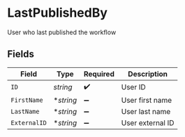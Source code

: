 # LastPublishedBy

User who last published the workflow


## Fields

| Field              | Type               | Required           | Description        |
| ------------------ | ------------------ | ------------------ | ------------------ |
| `ID`               | *string*           | :heavy_check_mark: | User ID            |
| `FirstName`        | **string*          | :heavy_minus_sign: | User first name    |
| `LastName`         | **string*          | :heavy_minus_sign: | User last name     |
| `ExternalID`       | **string*          | :heavy_minus_sign: | User external ID   |
